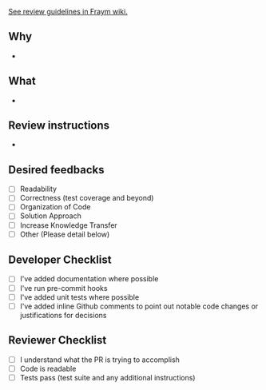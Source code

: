 [See review guidelines in Fraym wiki.](https://wiki.infraym.io/index.php/GitHub#Reviews)

## Why

- 

## What

- 

## Review instructions

- 

## Desired feedbacks
- [ ] Readability
- [ ] Correctness (test coverage and beyond)
- [ ] Organization of Code
- [ ] Solution Approach
- [ ] Increase Knowledge Transfer
- [ ] Other (Please detail below)

## Developer Checklist
- [ ] I've added documentation where possible
- [ ] I've run pre-commit hooks
- [ ] I've added unit tests where possible
- [ ] I've added inline Github comments to point out notable code changes
   or justifications for decisions

## Reviewer Checklist
- [ ] I understand what the PR is trying to accomplish
- [ ] Code is readable
- [ ] Tests pass (test suite and any additional instructions)
